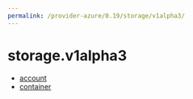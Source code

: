 ```yaml
---
permalink: /provider-azure/0.19/storage/v1alpha3/
---
```


# storage.v1alpha3



* [account](account.md)
* [container](container.md)